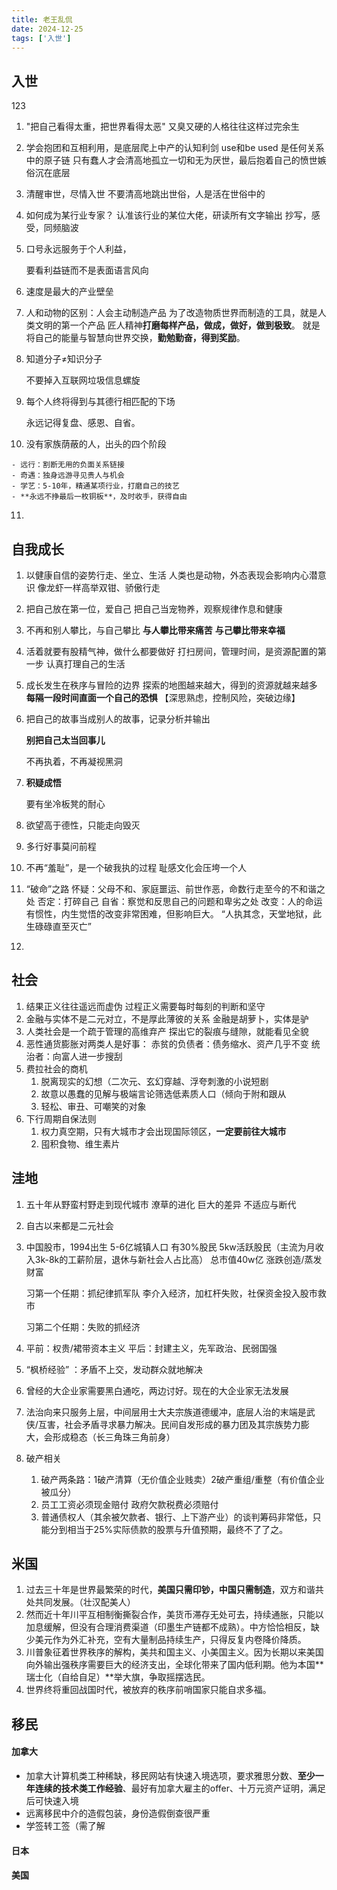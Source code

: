 ```yaml
---
title: 老王乱侃
date: 2024-12-25
tags: ['入世']
---
```






## 入世

123



1. "把自己看得太重，把世界看得太恶"
   	又臭又硬的人格往往这样过完余生

2. 学会抱团和互相利用，是底层爬上中产的认知利剑
   use和be used 是任何关系中的原子链
   只有蠢人才会清高地孤立一切和无为厌世，最后抱着自己的愤世嫉俗沉在底层

3. 清醒审世，尽情入世
   不要清高地跳出世俗，人是活在世俗中的

4. 如何成为某行业专家？
   认准该行业的某位大佬，研读所有文字输出
   抄写，感受，同频脑波

5. 口号永远服务于个人利益，

   要看利益链而不是表面语言风向

6. 速度是最大的产业壁垒

7. 人和动物的区别：人会主动制造产品
   为了改造物质世界而制造的工具，就是人类文明的第一个产品
   匠人精神**打磨每样产品，做成，做好，做到极致**。
   就是将自己的能量与智慧向世界交换，**勤勉勤奋，得到奖励**。

8. 知道分子≠知识分子

   不要掉入互联网垃圾信息螺旋

9. 每个人终将得到与其德行相匹配的下场

   永远记得复盘、感恩、自省。

10.  没有家族荫蔽的人，出头的四个阶段

    - 远行：割断无用的负面关系链接
    - 奇遇：独身远游寻见贵人与机会
    - 学艺：5-10年，精通某项行业，打磨自己的技艺
    - **永远不挣最后一枚铜板**，及时收手，获得自由

11. 

    

## 自我成长



1. 以健康自信的姿势行走、坐立、生活
   人类也是动物，外态表现会影响内心潜意识
   像龙虾一样高举双钳、骄傲行走

2. 把自己放在第一位，爱自己
   把自己当宠物养，观察规律作息和健康

3. 不再和别人攀比，与自己攀比
   **与人攀比带来痛苦**
   **与己攀比带来幸福**

4. 活着就要有股精气神，做什么都要做好
   打扫房间，管理时间，是资源配置的第一步
   认真打理自己的生活

5. 成长发生在秩序与冒险的边界
   探索的地图越来越大，得到的资源就越来越多
   **每隔一段时间直面一个自己的恐惧**
   【深思熟虑，控制风险，突破边缘】

6. 把自己的故事当成别人的故事，记录分析并输出

   **别把自己太当回事儿**

   不再执着，不再凝视黑洞

7. **积疑成悟**

   要有坐冷板凳的耐心

8. 欲望高于德性，只能走向毁灭

9. 多行好事莫问前程

10. 不再“羞耻”，是一个破我执的过程
    耻感文化会压垮一个人

11. “破命”之路
    怀疑：父母不和、家庭噩运、前世作恶，命数行走至今的不和谐之处
    否定：打碎自己
    自省：察觉和反思自己的问题和卑劣之处
    改变：人的命运有惯性，内生觉悟的改变非常困难，但影响巨大。
    “人执其念，天堂地狱，此生碌碌直至灭亡”

12. 

## 社会



1. 结果正义往往遥远而虚伪
   过程正义需要每时每刻的判断和坚守
2. 金融与实体不是二元对立，不是厚此薄彼的关系
   金融是胡萝卜，实体是驴
3. 人类社会是一个疏于管理的高维弃产
   探出它的裂痕与缝隙，就能看见全貌
4. 恶性通货膨胀对两类人是好事：
   赤贫的负债者：债务缩水、资产几乎不变
   统治者：向富人进一步搜刮
5. 费拉社会的商机
   1. 脱离现实的幻想（二次元、玄幻穿越、浮夸刺激的小说短剧
   2. 故意以愚蠢的见解与极端言论筛选低素质人口（倾向于附和跟从
   3. 轻松、审丑、可嘲笑的对象
6. 下行周期自保法则
   1. 权力真空期，只有大城市才会出现国际领区，**一定要前往大城市**
   2. 囤积食物、维生素片

## 洼地



1. 五十年从野蛮村野走到现代城市
   潦草的进化
   巨大的差异
   不适应与断代

2. 自古以来都是二元社会

3. 中国股市，1994出生
   5-6亿城镇人口 有30%股民
   5kw活跃股民（主流为月收入3k-8k的工薪阶层，退休与新社会人占比高）
   总市值40w亿 涨跌创造/蒸发财富

   习第一个任期：抓纪律抓军队
   李介入经济，加杠杆失败，社保资金投入股市救市

   习第二个任期：失败的抓经济

4. 平前：权贵/裙带资本主义
   平后：封建主义，先军政治、民弱国强

5. “枫桥经验” ：矛盾不上交，发动群众就地解决

6. 曾经的大企业家需要黑白通吃，两边讨好。现在的大企业家无法发展

7. 法治向来只服务上层，中间层用士大夫宗族道德缓冲，底层人治的末端是武侠/互害，社会矛盾寻求暴力解决。民间自发形成的暴力团及其宗族势力膨大，会形成稳态（长三角珠三角前身）

8. 破产相关

   1. 破产两条路：1破产清算（无价值企业贱卖）2破产重组/重整（有价值企业被瓜分）
   2. 员工工资必须现金赔付 政府欠款税费必须赔付
   3. 普通债权人（其余被欠款者、银行、上下游产业）的谈判筹码非常低，只能分到相当于25%实际债款的股票与升值预期，最终不了了之。



## 米国



1. 过去三十年是世界最繁荣的时代，**美国只需印钞，中国只需制造**，双方和谐共处共同发展。（壮汉配美人）
2. 然而近十年川平互相制衡撕裂合作，美货币滞存无处可去，持续通胀，只能以加息缓解，但没有合理消费渠道（印墨生产链都不成熟）。中方恰恰相反，缺少美元作为外汇补充，空有大量制品持续生产，只得反复内卷降价降质。
3. 川普象征着世界秩序的解构，美共和国主义、小美国主义。因为长期以来美国向外输出强秩序需要巨大的经济支出，全球化带来了国内低利期。他为本国**瑞士化（自给自足）**举大旗，争取摇摆选民。
4. 世界终将重回战国时代，被放弃的秩序前哨国家只能自求多福。



## 移民



#### 加拿大

- 加拿大计算机类工种稀缺，移民网站有快速入境选项，要求雅思分数、**至少一年连续的技术类工作经验**、最好有加拿大雇主的offer、十万元资产证明，满足后可快速入境
- 远离移民中介的造假包装，身份造假倒查很严重
- 学签转工签（需了解

#### 日本





#### 美国



